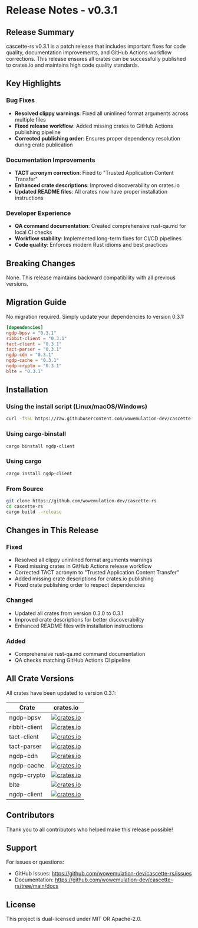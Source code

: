 # Release Notes - v0.3.1

## Release Summary

cascette-rs v0.3.1 is a patch release that includes important fixes for code quality, documentation improvements, and GitHub Actions workflow corrections. This release ensures all crates can be successfully published to crates.io and maintains high code quality standards.

## Key Highlights

### Bug Fixes

- **Resolved clippy warnings**: Fixed all uninlined format arguments across multiple files
- **Fixed release workflow**: Added missing crates to GitHub Actions publishing pipeline
- **Corrected publishing order**: Ensures proper dependency resolution during crate publication

### Documentation Improvements

- **TACT acronym correction**: Fixed to "Trusted Application Content Transfer"
- **Enhanced crate descriptions**: Improved discoverability on crates.io
- **Updated README files**: All crates now have proper installation instructions

### Developer Experience

- **QA command documentation**: Created comprehensive rust-qa.md for local CI checks
- **Workflow stability**: Implemented long-term fixes for CI/CD pipelines
- **Code quality**: Enforces modern Rust idioms and best practices

## Breaking Changes

None. This release maintains backward compatibility with all previous versions.

## Migration Guide

No migration required. Simply update your dependencies to version 0.3.1:

```toml
[dependencies]
ngdp-bpsv = "0.3.1"
ribbit-client = "0.3.1"
tact-client = "0.3.1"
tact-parser = "0.3.1"
ngdp-cdn = "0.3.1"
ngdp-cache = "0.3.1"
ngdp-crypto = "0.3.1"
blte = "0.3.1"
```

## Installation

### Using the install script (Linux/macOS/Windows)

```bash
curl -fsSL https://raw.githubusercontent.com/wowemulation-dev/cascette-rs/main/install.sh | bash
```

### Using cargo-binstall

```bash
cargo binstall ngdp-client
```

### Using cargo

```bash
cargo install ngdp-client
```

### From Source

```bash
git clone https://github.com/wowemulation-dev/cascette-rs
cd cascette-rs
cargo build --release
```

## Changes in This Release

### Fixed

- Resolved all clippy uninlined format arguments warnings
- Fixed missing crates in GitHub Actions release workflow
- Corrected TACT acronym to "Trusted Application Content Transfer"
- Added missing crate descriptions for crates.io publishing
- Fixed crate publishing order to respect dependencies

### Changed

- Updated all crates from version 0.3.0 to 0.3.1
- Improved crate descriptions for better discoverability
- Enhanced README files with installation instructions

### Added

- Comprehensive rust-qa.md command documentation
- QA checks matching GitHub Actions CI pipeline

## All Crate Versions

All crates have been updated to version 0.3.1:

| Crate | crates.io |
|-------|-----------|
| ngdp-bpsv | [![crates.io](https://img.shields.io/crates/v/ngdp-bpsv.svg)](https://crates.io/crates/ngdp-bpsv) |
| ribbit-client | [![crates.io](https://img.shields.io/crates/v/ribbit-client.svg)](https://crates.io/crates/ribbit-client) |
| tact-client | [![crates.io](https://img.shields.io/crates/v/tact-client.svg)](https://crates.io/crates/tact-client) |
| tact-parser | [![crates.io](https://img.shields.io/crates/v/tact-parser.svg)](https://crates.io/crates/tact-parser) |
| ngdp-cdn | [![crates.io](https://img.shields.io/crates/v/ngdp-cdn.svg)](https://crates.io/crates/ngdp-cdn) |
| ngdp-cache | [![crates.io](https://img.shields.io/crates/v/ngdp-cache.svg)](https://crates.io/crates/ngdp-cache) |
| ngdp-crypto | [![crates.io](https://img.shields.io/crates/v/ngdp-crypto.svg)](https://crates.io/crates/ngdp-crypto) |
| blte | [![crates.io](https://img.shields.io/crates/v/blte.svg)](https://crates.io/crates/blte) |
| ngdp-client | [![crates.io](https://img.shields.io/crates/v/ngdp-client.svg)](https://crates.io/crates/ngdp-client) |

## Contributors

Thank you to all contributors who helped make this release possible!

## Support

For issues or questions:

- GitHub Issues: <https://github.com/wowemulation-dev/cascette-rs/issues>
- Documentation: <https://github.com/wowemulation-dev/cascette-rs/tree/main/docs>

## License

This project is dual-licensed under MIT OR Apache-2.0.
